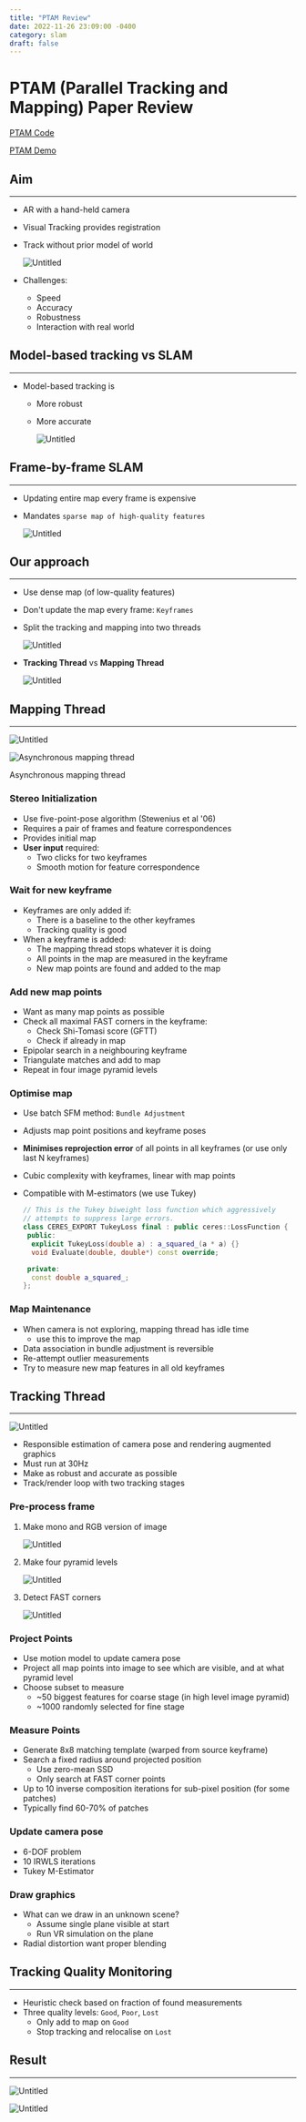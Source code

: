 ```yaml
---
title: "PTAM Review"
date: 2022-11-26 23:09:00 -0400
category: slam
draft: false
---
```


# PTAM (Parallel Tracking and Mapping) Paper Review

[PTAM Code](https://github.com/Oxford-PTAM/PTAM-GPL)

[PTAM Demo](https://youtu.be/F3s3M0mokNc)

## Aim

---

- AR with a hand-held camera
- Visual Tracking provides registration
- Track without prior model of world
    
    ![Untitled](./images/221126/0.png)
    
- Challenges:
    - Speed
    - Accuracy
    - Robustness
    - Interaction with real world

## Model-based tracking vs SLAM

---

- Model-based tracking is
    - More robust
    - More accurate
        
        ![Untitled](./images/221126/1.png)
        

## Frame-by-frame SLAM

---

- Updating entire map every frame is expensive
- Mandates `sparse map of high-quality features`
    
    ![Untitled](./images/221126/2.png)
    

## Our approach

---

- Use dense map (of low-quality features)
- Don't update the map every frame: `Keyframes`
- Split the tracking and mapping into two threads
    
    ![Untitled](./images/221126/3.png)
    

- **Tracking Thread** vs **Mapping Thread**
    
    ![Untitled](./images/221126/4.png)
    

## Mapping Thread

---

![Untitled](./images/221126/5.png)

![Asynchronous mapping thread](./images/221126/6.png)

Asynchronous mapping thread

### Stereo Initialization

- Use five-point-pose algorithm (Stewenius et al '06)
- Requires a pair of frames and feature correspondences
- Provides initial map
- **User input** required:
    - Two clicks for two keyframes
    - Smooth motion for feature correspondence

### Wait for new keyframe

- Keyframes are only added if:
    - There is a baseline to the other keyframes
    - Tracking quality is good
- When a keyframe is added:
    - The mapping thread stops whatever it is doing
    - All points in the map are measured in the keyframe
    - New map points are found and added to the map

### Add new map points

- Want as many map points as possible
- Check all maximal FAST corners in the keyframe:
    - Check Shi-Tomasi score (GFTT)
    - Check if already in map
- Epipolar search in a neighbouring keyframe
- Triangulate matches and add to map
- Repeat in four image pyramid levels

### Optimise map

- Use batch SFM method: `Bundle Adjustment`
- Adjusts map point positions and keyframe poses
- **Minimises reprojection error** of all points in all keyframes (or use only last N keyframes)
- Cubic complexity with keyframes, linear with map points
- Compatible with M-estimators (we use Tukey)
    
    ```cpp
    // This is the Tukey biweight loss function which aggressively
    // attempts to suppress large errors.
    class CERES_EXPORT TukeyLoss final : public ceres::LossFunction {
     public:
      explicit TukeyLoss(double a) : a_squared_(a * a) {}
      void Evaluate(double, double*) const override;
    
     private:
      const double a_squared_;
    };
    ```
    

### Map Maintenance

- When camera is not exploring, mapping thread has  idle time
    - use this to improve the map
- Data association in bundle adjustment is reversible
- Re-attempt outlier measurements
- Try to measure new map features in all old keyframes

## Tracking Thread

---

![Untitled](./images/221126/7.png)

- Responsible estimation of camera pose and rendering augmented graphics
- Must run at 30Hz
- Make as robust and accurate as possible
- Track/render loop with two tracking stages

### Pre-process frame

1. Make mono and RGB version of image
    
    ![Untitled](./images/221126/8.png)
    
2. Make four pyramid levels
    
    ![Untitled](./images/221126/9.png)
    
3. Detect FAST corners
    
    ![Untitled](./images/221126/10.png)
    

### Project Points

- Use motion model to update camera pose
- Project all map points into image to see which are visible, and at what pyramid level
- Choose subset to measure
    - ~50 biggest features for coarse stage (in high level image pyramid)
    - ~1000 randomly selected for fine stage

### Measure Points

- Generate 8x8 matching template (warped from source keyframe)
- Search a fixed radius around projected position
    - Use zero-mean SSD
    - Only search at FAST corner points
- Up to 10 inverse composition iterations for sub-pixel position (for some patches)
- Typically find 60-70% of patches

### Update camera pose

- 6-DOF problem
- 10 IRWLS iterations
- Tukey M-Estimator

### Draw graphics

- What can we draw in an unknown scene?
    - Assume single plane visible at start
    - Run VR simulation on the plane
- Radial distortion want proper blending

## Tracking Quality Monitoring

---

- Heuristic check based on fraction of found measurements
- Three quality levels: `Good`, `Poor`, `Lost`
    - Only add to map on `Good`
    - Stop tracking and relocalise on `Lost`

## Result

---

![Untitled](./images/221126/11.png)

![Untitled](./images/221126/12.png)